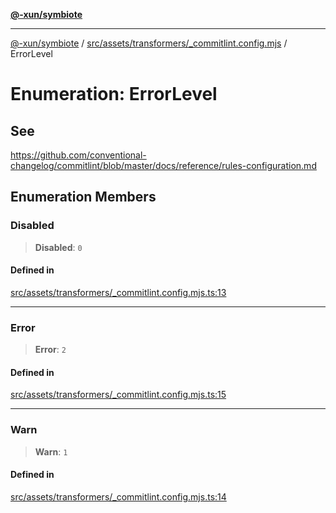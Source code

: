 [**@-xun/symbiote**](../../../../../README.md)

***

[@-xun/symbiote](../../../../../README.md) / [src/assets/transformers/\_commitlint.config.mjs](../README.md) / ErrorLevel

# Enumeration: ErrorLevel

## See

https://github.com/conventional-changelog/commitlint/blob/master/docs/reference/rules-configuration.md

## Enumeration Members

### Disabled

> **Disabled**: `0`

#### Defined in

[src/assets/transformers/\_commitlint.config.mjs.ts:13](https://github.com/Xunnamius/symbiote/blob/26e756362a16f050e03cef2c4c582d94e29614cd/src/assets/transformers/_commitlint.config.mjs.ts#L13)

***

### Error

> **Error**: `2`

#### Defined in

[src/assets/transformers/\_commitlint.config.mjs.ts:15](https://github.com/Xunnamius/symbiote/blob/26e756362a16f050e03cef2c4c582d94e29614cd/src/assets/transformers/_commitlint.config.mjs.ts#L15)

***

### Warn

> **Warn**: `1`

#### Defined in

[src/assets/transformers/\_commitlint.config.mjs.ts:14](https://github.com/Xunnamius/symbiote/blob/26e756362a16f050e03cef2c4c582d94e29614cd/src/assets/transformers/_commitlint.config.mjs.ts#L14)
